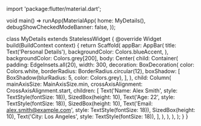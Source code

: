 import 'package:flutter/material.dart';

void main() => runApp(MaterialApp(
      home: MyDetails(),
      debugShowCheckedModeBanner: false,
    ));

class MyDetails extends StatelessWidget {
  @override
  Widget build(BuildContext context) {
    return Scaffold(
      appBar: AppBar(
        title: Text('Personal Details'),
        backgroundColor: Colors.blueAccent,
      ),
      backgroundColor: Colors.grey[200],
      body: Center(
        child: Container(
          padding: EdgeInsets.all(20),
          width: 300,
          decoration: BoxDecoration(
            color: Colors.white,
            borderRadius: BorderRadius.circular(12),
            boxShadow: [
              BoxShadow(blurRadius: 5, color: Colors.grey),
            ],
          ),
          child: Column(
            mainAxisSize: MainAxisSize.min,
            crossAxisAlignment: CrossAxisAlignment.start,
            children: [
              Text('Name: Alex Smith', style: TextStyle(fontSize: 18)),
              SizedBox(height: 10),
              Text('Age: 22', style: TextStyle(fontSize: 18)),
              SizedBox(height: 10),
              Text('Email: alex.smith@example.com', style: TextStyle(fontSize: 18)),
              SizedBox(height: 10),
              Text('City: Los Angeles', style: TextStyle(fontSize: 18)),
            ],
          ),
        ),
      ),
    );
  }
}
